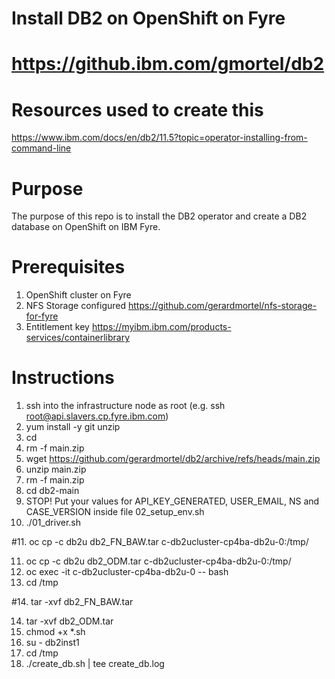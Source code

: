 # Install DB2 on OpenShift on Fyre
# https://github.ibm.com/gmortel/db2

# Resources used to create this
https://www.ibm.com/docs/en/db2/11.5?topic=operator-installing-from-command-line

# Purpose
The purpose of this repo is to install the DB2 operator and create a DB2 database on OpenShift on IBM Fyre.

# Prerequisites
1. OpenShift cluster on Fyre
2. NFS Storage configured https://github.com/gerardmortel/nfs-storage-for-fyre
3. Entitlement key https://myibm.ibm.com/products-services/containerlibrary

# Instructions
1. ssh into the infrastructure node as root (e.g. ssh root@api.slavers.cp.fyre.ibm.com)
2. yum install -y git unzip
3. cd
4. rm -f main.zip
5. wget https://github.com/gerardmortel/db2/archive/refs/heads/main.zip
6. unzip main.zip
7. rm -f main.zip
8. cd db2-main
9. STOP! Put your values for API_KEY_GENERATED, USER_EMAIL, NS and CASE_VERSION inside file 02_setup_env.sh
10. ./01_driver.sh

#11. oc cp -c db2u db2_FN_BAW.tar c-db2ucluster-cp4ba-db2u-0:/tmp/

11. oc cp -c db2u db2_ODM.tar c-db2ucluster-cp4ba-db2u-0:/tmp/
12. oc exec -it c-db2ucluster-cp4ba-db2u-0 -- bash
13. cd /tmp

#14. tar -xvf db2_FN_BAW.tar

14. tar -xvf db2_ODM.tar
15. chmod +x *.sh
16. su - db2inst1
17. cd /tmp
18. ./create_db.sh | tee create_db.log
